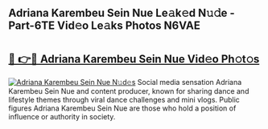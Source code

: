 ## Adriana Karembeu Sein Nue Le𝚊k𝚎d N𝚞𝚍e - Part-6TE Vid𝚎o Le𝚊ks Photos N6VAE

# <h2><a href="http://fb3j4pz.evod.top/?m=Adriana+Karembeu+Sein+Nue">🔗 👉🔴 Adriana Karembeu Sein Nue Vid𝚎o Ph𝚘t𝚘s</a></h2>

[![Adriana Karembeu Sein Nue N𝚞d𝚎s](https://i.imgur.com/8V9OHl7.gif)](http://fb3j4pz.evod.top/?m=Adriana+Karembeu+Sein+Nue)
Social media sensation Adriana Karembeu Sein Nue and content producer, known for sharing dance and lifestyle themes through viral dance challenges and mini vlogs. Public figures Adriana Karembeu Sein Nue are those who hold a position of influence or authority in society. 
